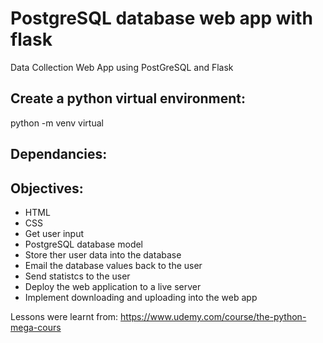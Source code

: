 # PostgreSQL database web app with flask
Data Collection Web App using PostGreSQL and Flask  

## Create a python virtual environment:
python -m venv virtual

## Dependancies:
 

## Objectives:
- HTML
- CSS
- Get user input
- PostgreSQL database model
- Store ther user data into the database
- Email the database values back to the user
- Send statistcs to the user
- Deploy the web application to a live server
- Implement downloading and uploading into the web app  

Lessons were learnt from: https://www.udemy.com/course/the-python-mega-cours